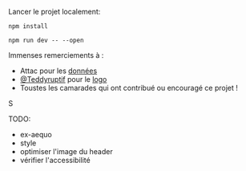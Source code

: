 Lancer le projet localement: 

```
npm install

npm run dev -- --open
```


Immenses remerciements à : 

- Attac pour les [données](https://france.attac.org/se-mobiliser/retraites-pour-le-droit-a-une-retraite-digne-et-heureuse/article/on-ne-les-lache-pas-la-carte-des-mobilisations)
- [@Teddyruptif](https://nitter.net/Teddyruptif/) pour le [logo](https://nitter.net/Teddyruptif/status/1649460414676172803) 
- Toustes les camarades qui ont contribué ou encouragé ce projet !

S


TODO:
- ex-aequo
- style
- optimiser l'image du header
- vérifier l'accessibilité
